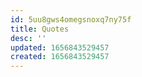 ```yaml
---
id: 5uu8gws4omegsnoxq7ny75f
title: Quotes
desc: ''
updated: 1656843529457
created: 1656843529457
---
```


